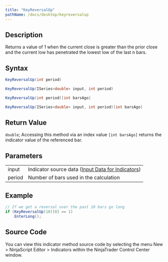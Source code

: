 ```yaml
---
title: "KeyReversalUp"
pathName: /docs/desktop/keyreversalup
---
```


## Description

Returns a value of 1 when the current close is greater than the prior close and the current low has penetrated the lowest low of the last n bars.

## Syntax

```csharp
KeyReversalUp(int period)
```

```csharp
KeyReversalUp(ISeries<double> input, int period)
```

```csharp
KeyReversalUp(int period)[int barsAgo]
```

```csharp
KeyReversalUp(ISeries<double> input, int period)[int barsAgo]
```

## Return Value

`double`; Accessing this method via an index value `[int barsAgo]` returns the indicator value of the referenced bar.

## Parameters

|  |  |
| --- | --- |
| input | Indicator source data ([Input Data for Indicators](/docs/desktop/valid_input_data_for_indicator)) |
| period | Number of bars used in the calculation |

## Example

```csharp
// If we get a reversal over the past 10 bars go long
if (KeyReversalUp(10)[0] == 1)
    EnterLong();
```

## Source Code

You can view this indicator method source code by selecting the menu New > NinjaScript Editor > Indicators within the NinjaTrader Control Center window.

